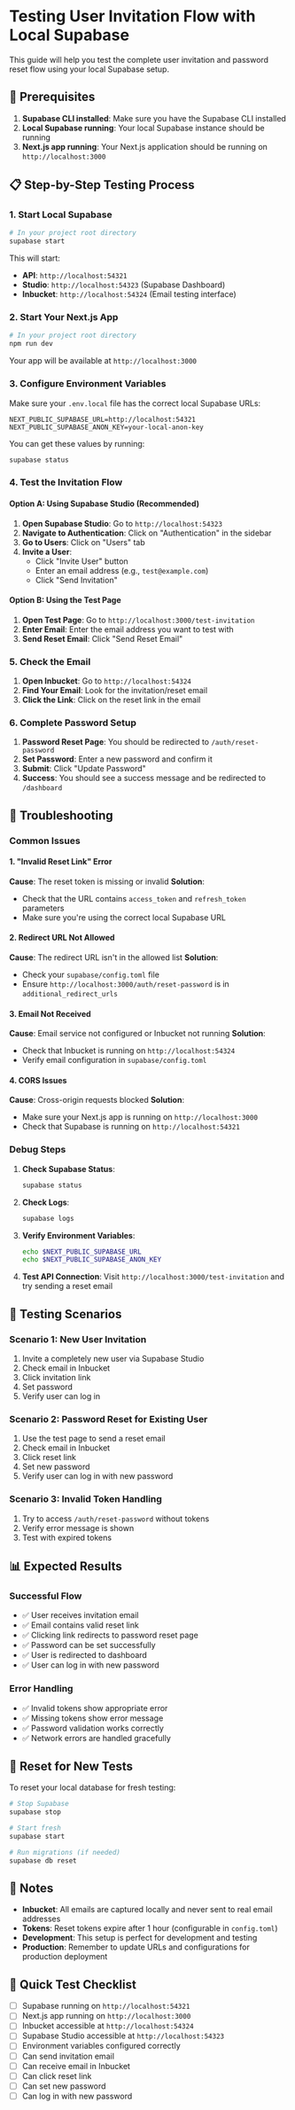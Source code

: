 # Testing User Invitation Flow with Local Supabase

This guide will help you test the complete user invitation and password reset flow using your local Supabase setup.

## 🚀 Prerequisites

1. **Supabase CLI installed**: Make sure you have the Supabase CLI installed
2. **Local Supabase running**: Your local Supabase instance should be running
3. **Next.js app running**: Your Next.js application should be running on `http://localhost:3000`

## 📋 Step-by-Step Testing Process

### 1. Start Local Supabase

```bash
# In your project root directory
supabase start
```

This will start:

- **API**: `http://localhost:54321`
- **Studio**: `http://localhost:54323` (Supabase Dashboard)
- **Inbucket**: `http://localhost:54324` (Email testing interface)

### 2. Start Your Next.js App

```bash
# In your project root directory
npm run dev
```

Your app will be available at `http://localhost:3000`

### 3. Configure Environment Variables

Make sure your `.env.local` file has the correct local Supabase URLs:

```env
NEXT_PUBLIC_SUPABASE_URL=http://localhost:54321
NEXT_PUBLIC_SUPABASE_ANON_KEY=your-local-anon-key
```

You can get these values by running:

```bash
supabase status
```

### 4. Test the Invitation Flow

#### Option A: Using Supabase Studio (Recommended)

1. **Open Supabase Studio**: Go to `http://localhost:54323`
2. **Navigate to Authentication**: Click on "Authentication" in the sidebar
3. **Go to Users**: Click on "Users" tab
4. **Invite a User**:
   - Click "Invite User" button
   - Enter an email address (e.g., `test@example.com`)
   - Click "Send Invitation"

#### Option B: Using the Test Page

1. **Open Test Page**: Go to `http://localhost:3000/test-invitation`
2. **Enter Email**: Enter the email address you want to test with
3. **Send Reset Email**: Click "Send Reset Email"

### 5. Check the Email

1. **Open Inbucket**: Go to `http://localhost:54324`
2. **Find Your Email**: Look for the invitation/reset email
3. **Click the Link**: Click on the reset link in the email

### 6. Complete Password Setup

1. **Password Reset Page**: You should be redirected to `/auth/reset-password`
2. **Set Password**: Enter a new password and confirm it
3. **Submit**: Click "Update Password"
4. **Success**: You should see a success message and be redirected to `/dashboard`

## 🔧 Troubleshooting

### Common Issues

#### 1. "Invalid Reset Link" Error

**Cause**: The reset token is missing or invalid
**Solution**:

- Check that the URL contains `access_token` and `refresh_token` parameters
- Make sure you're using the correct local Supabase URL

#### 2. Redirect URL Not Allowed

**Cause**: The redirect URL isn't in the allowed list
**Solution**:

- Check your `supabase/config.toml` file
- Ensure `http://localhost:3000/auth/reset-password` is in `additional_redirect_urls`

#### 3. Email Not Received

**Cause**: Email service not configured or Inbucket not running
**Solution**:

- Check that Inbucket is running on `http://localhost:54324`
- Verify email configuration in `supabase/config.toml`

#### 4. CORS Issues

**Cause**: Cross-origin requests blocked
**Solution**:

- Make sure your Next.js app is running on `http://localhost:3000`
- Check that Supabase is running on `http://localhost:54321`

### Debug Steps

1. **Check Supabase Status**:

   ```bash
   supabase status
   ```

2. **Check Logs**:

   ```bash
   supabase logs
   ```

3. **Verify Environment Variables**:

   ```bash
   echo $NEXT_PUBLIC_SUPABASE_URL
   echo $NEXT_PUBLIC_SUPABASE_ANON_KEY
   ```

4. **Test API Connection**:
   Visit `http://localhost:3000/test-invitation` and try sending a reset email

## 🧪 Testing Scenarios

### Scenario 1: New User Invitation

1. Invite a completely new user via Supabase Studio
2. Check email in Inbucket
3. Click invitation link
4. Set password
5. Verify user can log in

### Scenario 2: Password Reset for Existing User

1. Use the test page to send a reset email
2. Check email in Inbucket
3. Click reset link
4. Set new password
5. Verify user can log in with new password

### Scenario 3: Invalid Token Handling

1. Try to access `/auth/reset-password` without tokens
2. Verify error message is shown
3. Test with expired tokens

## 📊 Expected Results

### Successful Flow

- ✅ User receives invitation email
- ✅ Email contains valid reset link
- ✅ Clicking link redirects to password reset page
- ✅ Password can be set successfully
- ✅ User is redirected to dashboard
- ✅ User can log in with new password

### Error Handling

- ✅ Invalid tokens show appropriate error
- ✅ Missing tokens show error message
- ✅ Password validation works correctly
- ✅ Network errors are handled gracefully

## 🔄 Reset for New Tests

To reset your local database for fresh testing:

```bash
# Stop Supabase
supabase stop

# Start fresh
supabase start

# Run migrations (if needed)
supabase db reset
```

## 📝 Notes

- **Inbucket**: All emails are captured locally and never sent to real email addresses
- **Tokens**: Reset tokens expire after 1 hour (configurable in `config.toml`)
- **Development**: This setup is perfect for development and testing
- **Production**: Remember to update URLs and configurations for production deployment

## 🎯 Quick Test Checklist

- [ ] Supabase running on `http://localhost:54321`
- [ ] Next.js app running on `http://localhost:3000`
- [ ] Inbucket accessible at `http://localhost:54324`
- [ ] Supabase Studio accessible at `http://localhost:54323`
- [ ] Environment variables configured correctly
- [ ] Can send invitation email
- [ ] Can receive email in Inbucket
- [ ] Can click reset link
- [ ] Can set new password
- [ ] Can log in with new password
